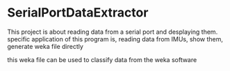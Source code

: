 # SerialPortDataExtractor

This project is about reading data from a serial port and desplaying them.
specific application of this program is, reading data from IMUs, show them, generate weka file directly 

this weka file can be used to classify data from the weka software 
